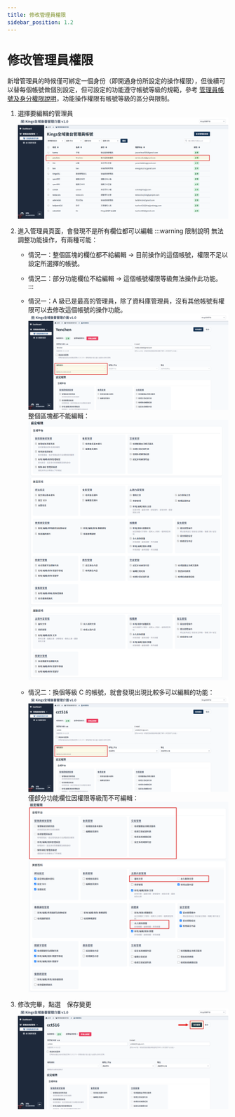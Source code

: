 ```yaml
---
title: 修改管理員權限
sidebar_position: 1.2
---
```


# 修改管理員權限

新增管理員的時候僅可綁定一個身份（即開通身份所設定的操作權限），但後續可以替每個帳號做個別設定，但可設定的功能遵守帳號等級的規範，參考 [管理員帳號及身分權限說明](./administer-rules.md)，功能操作權限有帳號等級的區分與限制。

1.  選擇要編輯的管理員
    ![編輯管理員](img/edit-admin-01.png)

2.  進入管理員頁面，會發現不是所有欄位都可以編輯
    :::warning 限制說明
    無法調整功能操作，有兩種可能：

    -   情況一：整個區塊的欄位都不給編輯 -> 目前操作的這個帳號，權限不足以設定所選擇的帳號。
    -   情況二：部分功能欄位不給編輯 -> 這個帳號權限等級無法操作此功能。
        :::

    -   情況一：A 級已是最高的管理員，除了資料庫管理員，沒有其他帳號有權限可以去修改這個帳號的操作功能。
        ![編輯管理員](img/edit-admin-02.png)
        整個區塊都不能編輯：
        ![編輯管理員](img/edit-admin-03.png)

    -   情況二：換個等級 C 的帳號，就會發現出現比較多可以編輯的功能：
        ![編輯管理員](img/edit-admin-02-01.png)
        僅部分功能欄位因權限等級而不可編輯：
        ![編輯管理員](img/edit-admin-02-02.png)

3.  修改完畢，點選　保存變更
    ![編輯管理員](img/edit-admin-02-03.png)
